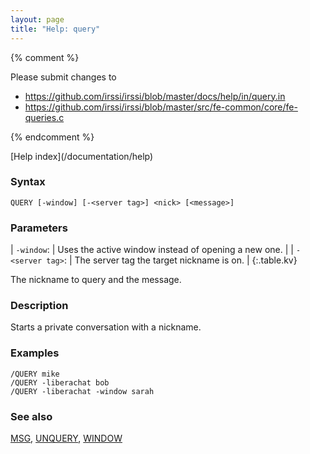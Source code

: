 ```yaml
---
layout: page
title: "Help: query"
---
```


{% comment %}

Please submit changes to
- https://github.com/irssi/irssi/blob/master/docs/help/in/query.in
- https://github.com/irssi/irssi/blob/master/src/fe-common/core/fe-queries.c


{% endcomment %}
<nav markdown="1">
[Help index](/documentation/help)
</nav>

### Syntax ###

<div class="highlight irssisyntax"><pre style="\-\-cmdlen:5ch"><code><span class="synB">QUERY</span> <span class="syn10">[<span class="syn">-window</span>]</span> <span class="syn10">[<span class="syn">-</span><span class="syn09">&lt;server tag></span>]</span> <span class="synB05">&lt;nick></span> <span class="syn10">[<span class="syn09">&lt;message></span>]</span></code></pre></div>



### Parameters ###


| `-window`: |           Uses the active window instead of opening a new one. |
| `-<server tag>`: |     The server tag the target nickname is on. |
{:.table.kv}

The nickname to query and the message.

### Description ###

Starts a private conversation with a nickname.

### Examples ###

    /QUERY mike
    /QUERY -liberachat bob
    /QUERY -liberachat -window sarah

### See also ###
[MSG](/documentation/help/msg), [UNQUERY](/documentation/help/unquery), [WINDOW](/documentation/help/window)

